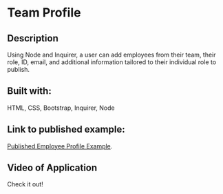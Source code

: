 # Team Profile

## Description
Using Node and Inquirer, a user can add employees from their team, their role, ID, email, and additional information tailored to their individual role to publish. 

## Built with:
HTML, CSS, Bootstrap, Inquirer, Node

## Link to published example: 
[Published Employee Profile Example](https://samkarp700.github.io/team-profile/dist/index.html).

## Video of Application
Check it out! 